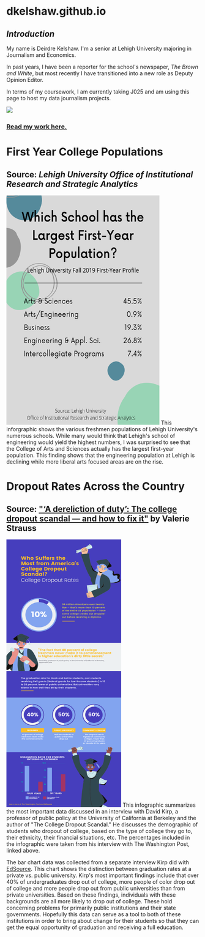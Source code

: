 # dkelshaw.github.io
## **_Introduction_**
My name is Deirdre Kelshaw. I'm a senior at Lehigh University majoring in Journalism and Economics. 

In past years, I have been a reporter for the school's newspaper, _The Brown and White_, but most recently I have transitioned into a new role as Deputy Opinion Editor. 

In terms of my coursework, I am currently taking J025 and am using this page to host my data journalism projects.

![](https://thebrownandwhite.com/wp-content/uploads/2021/09/92921-Bootcamp-Headshot_24-1-200x300.jpg)
### [Read my work here.](https://thebrownandwhite.com/?s=deirdre+kelshaw)
# First Year College Populations
## Source: _Lehigh University Office of Institutional Research and Strategic Analytics_
<img src="https://github.com/dkelshaw/dkelshaw.github.io/blob/main/GitHub%20Graphic.png?raw=true" width="400" height="600" />
This inforgraphic shows the various freshmen populations of Lehigh University's numerous schools. While many would think that Lehigh's school of engineering would yield the highest numbers, I was surprised to see that the College of Arts and Sciences actually has the largest first-year population. This finding shows that the engineering population at Lehigh is declining while more liberal arts focused areas are on the rise.

# Dropout Rates Across the Country
## Source: ["‘A dereliction of duty’: The college dropout scandal — and how to fix it"](https://www.washingtonpost.com/education/2019/09/10/a-dereliction-duty-college-dropout-scandal-how-fix-it/) by Valerie Strauss
<img src="https://github.com/dkelshaw/dkelshaw.github.io/blob/main/J25%20Infographic%20Assignment.png?raw=true" width="300" height="700" />
This infographic summarizes the most important data discussed in an interview with David Kirp, a professor of public policy at the University of California at Berkeley and the author of "The College Dropout Scandal." He discusses the demographic of students who dropout of college, based on the type of college they go to, their ethnicity, their financial situations, etc. The percentages included in the infographic were taken from his interview with The Washington Post, linked above. 


The bar chart data was collected from a separate interview Kirp did with [EdSource](https://edsource.org/2019/national-college-dropout-rates-are-a-scandal-uc-author-says/616248).
This chart shows the distinction between graduation rates at a private vs. public university. Kirp's most important findings include that over 40% of undergraduates drop out of college, more people of color drop out of college and more people drop out from public universities than from private universities. Based on these findings, individuals with these backgrounds are all more likely to drop out of college. These hold concerning problems for primarily public institutions and their state governments. Hopefully this data can serve as a tool to both of these institutions in order to bring about change for their students so that they can get the equal opportunity of graduation and receiving a full education.

